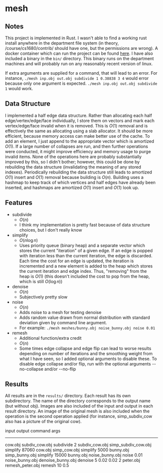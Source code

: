 # mesh

## Notes

This project is implemented in Rust. I wasn't able to find a working rust
install anywhere in the department file system (in theory,
/course/cs1680/contrib/ should have one, but the permissions are wrong).
A docker container which can run the project can be found
[here](https://hub.docker.com/r/greenblattryan/mesh).
I have also included a binary in the `bin/` directory. This binary runs
on the department machines and will probably run on any reasonably recent
version of linux.

If extra arguments are supplied for a command, that will lead to an error.
For instance, `./mesh inp.obj out.obj subdivide 1 0.38838 3 4` would error
because only one argument is expected.  `./mesh inp.obj out.obj subdivide 1`
would work.

## Data Structure

I implemented a half edge data structure. Rather than allocating each half
edge/vertex/edge/face individually, I store them on vectors and mark each
vertex/edge/face invalid when it is removed. This is $O(1)$ removal and is
effectively the same as allocating using a slab allocator.  It should be more
efficient, because memory access can make better use of the cache.  To add an
element, I just append to the appropriate vector which is amortized $O(1)$. If
a large number of collapses are run, and then further operations were
conducted, it might improve efficiency and memory usage to purge invalid items.
None of the operations here are probably substantially improved by this, so I
didn't bother; however, this could be done by rebuilding the data structure
(invalidating the meaning of any stored indexes). Periodically rebuilding the
data structure still leads to amortized $O(1)$ insert and $O(1)$ removal because
building is $O(n)$. Building uses a hashmap to keep track of which vertices
and half edges have already been inserted, and hashmaps are amortized $O(1)$
insert and $O(1)$ look up.


## Features

  - subdivide
    - $O(n)$
    - I think my implementation is pretty fast because of data structure
      choices, but I don't really know
  - simplify
    - $O(n \log n)$
    - Uses priority queue (binary heap) and a separate vector which
      stores the current "iteration" of a given edge. If an edge is
      popped with iteration less than the current iteration, the edge is
      discarded. Each time the cost for an edge is updated, the iteration
      is incremented and a new element is added to the heap which stores the
      current iteration and edge index. Thus, "removing" from the heap is
      $O(1)$ (this doesn't included the cost to pop from the heap, which is
      still $O(\log n)$)
  - denoise
    - $O(n)$
    - Subjectively pretty slow
  - noise
    - $O(n)$
    - Adds noise to a mesh for testing denoise
    - Adds random value drawn from normal distribution with standard deviation
      given by command line argument.
    - For example: `./mesh meshes/bunny.obj noise_bunny.obj noise 0.01`
  - remesh
    - Additional function/extra credit
    - $O(n)$
    - Some times edge collapse and edge flip can lead to worse results
      depending on number of iterations and the smoothing weight from what I
      have seen, so I added optional arguments to disable these.  To disable
      edge collapse and/or flip, run with the optional arguments --no-collapse
      and/or --no-flip

## Results 

All results are in the `results/` directory. Each result has its own
subdirectory.  The name of the directory corresponds to the output name (but
without obj).  Images are also included of the input and output in each result
directory.  An image of the original mesh is also included when the operation
is the second operation applied (for instance, simp_subdiv_cow also has a
picture of the original cow).

input              output               command         args
----------------   -------------------  -------------   --------------
cow.obj            subdiv_cow.obj       subdivide       2
subdiv_cow.obj     simp_subdiv_cow.obj  simplify        87060
cow.obj            simp_cow.obj         simplify        5000
bunny.obj          simp_bunny.obj       simplify        15000
bunny.obj          noise_bunny.obj      noise           0.01
noise_bunny.obj    denoise_bunny.obj    denoise         5 0.02 0.02 2
peter.obj          remesh_peter.obj     remesh          10 0.5
